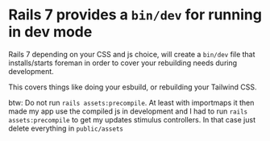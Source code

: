 # Rails 7 provides a `bin/dev` for running in dev mode

Rails 7 depending on your CSS and js choice, will create a `bin/dev` file that installs/starts foreman
in order to cover your rebuilding needs during development.

This covers things like doing your esbuild, or rebuilding your Tailwind CSS.

btw: Do not run `rails assets:precompile`. At least with importmaps it then made my app use the compiled js in development 
and I had to run `rails assets:precompile` to get my updates stimulus controllers. In that case just delete everything
in `public/assets`
